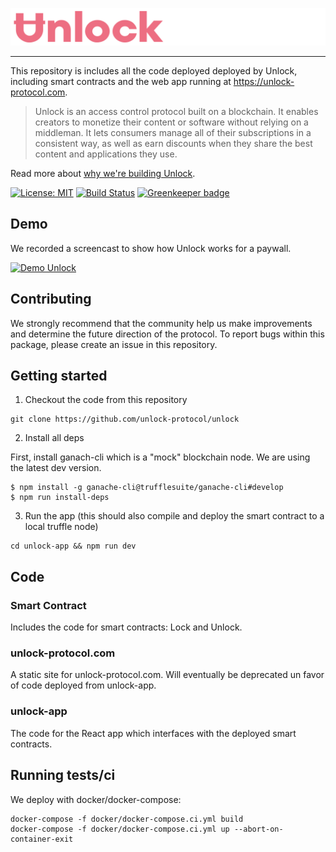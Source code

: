 ![Unlock](https://raw.githubusercontent.com/unlock-protocol/unlock/master/unlock-app/src/static/images/unlock-word-mark.png?sanitize=true)

---

This repository is includes all the code deployed deployed by Unlock, including smart contracts and the web app running at https://unlock-protocol.com.

> Unlock is an access control protocol built on a blockchain. It enables creators to monetize their content or software without relying on a middleman. It lets consumers manage all of their subscriptions in a consistent way, as well as earn discounts when they share the best content and applications they use.

Read more about [why we're building Unlock](https://medium.com/unlock-protocol/its-time-to-unlock-the-web-b98e9b94add1).

[![License: MIT](https://img.shields.io/badge/License-MIT-yellow.svg)](https://opensource.org/licenses/MIT) [![Build Status](https://travis-ci.com/unlock-protocol/unlock.svg?branch=master)](https://travis-ci.com/unlock-protocol/unlock) [![Greenkeeper badge](https://badges.greenkeeper.io/unlock-protocol/unlock.svg)](https://greenkeeper.io/)

## Demo

We recorded a screencast to show how Unlock works for a paywall.

[![Demo Unlock](https://img.youtube.com/vi/wktotzmea0E/0.jpg)](https://www.youtube.com/watch?v=wktotzmea0E)

## Contributing

We strongly recommend that the community help us make improvements and determine the future direction of the protocol. To report bugs within this package, please create an issue in this repository.

## Getting started

1. Checkout the code from this repository

```
git clone https://github.com/unlock-protocol/unlock
```

2. Install all deps

First, install ganach-cli which is a "mock" blockchain node. We are using the latest dev version.

```
$ npm install -g ganache-cli@trufflesuite/ganache-cli#develop
$ npm run install-deps
```

3. Run the app (this should also compile and deploy the smart contract to a local truffle node)

```
cd unlock-app && npm run dev
```

## Code

### Smart Contract

Includes the code for smart contracts: Lock and Unlock.

### unlock-protocol.com

A static site for unlock-protocol.com. Will eventually be deprecated un favor of code deployed from unlock-app.

### unlock-app

The code for the React app which interfaces with the deployed smart contracts.

## Running tests/ci

We deploy with docker/docker-compose:

```
docker-compose -f docker/docker-compose.ci.yml build
docker-compose -f docker/docker-compose.ci.yml up --abort-on-container-exit
```

